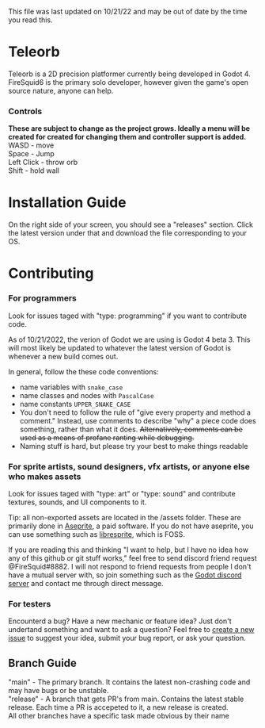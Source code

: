 This file was last updated on 10/21/22 and may be out of date by the time you read this.

# Teleorb
Teleorb is a 2D precision platformer currently being developed in Godot 4. FireSquid6 is the primary solo developer, however given the game's open source nature, anyone can help.  

### Controls
**These are subject to change as the project grows. Ideally a menu will be created for created for changing them and controller support is added.**  
WASD - move  
Space - Jump  
Left Click - throw orb  
Shift - hold wall  

# Installation Guide
On the right side of your screen, you should see a "releases" section. Click the latest version under that and download the file corresponding to your OS.

# Contributing
### For programmers
Look for issues taged with "type: programming" if you want to contribute code. 
  
As of 10/21/2022, the verion of Godot we are using is Godot 4 beta 3. This will most likely be updated to whatever the latest version of Godot is whenever a new build comes out.
  
In general, follow the these code conventions:
- name variables with `snake_case`
- name classes and nodes with `PascalCase`
- name constants `UPPER_SNAKE_CASE`
- You don't need to follow the rule of "give every property and method a comment." Instead, use comments to describe "why" a piece code does something, rather than what it does. ~~Alternatively, comments can be used as a means of profane ranting while debugging.~~
- Naming stuff is hard, but please try your best to make things readable

### For sprite artists, sound designers, vfx artists, or anyone else who makes assets
Look for issues taged with "type: art" or "type: sound" and contribute textures, sounds, and UI components to it.    
  
Tip: all non-exported assets are located in the /assets folder. These are primarily done in [Aseprite](https://www.aseprite.org/), a paid software. If you do not have aseprite, you can use something such as [libresprite](https://github.com/LibreSprite/LibreSprite), which is FOSS.  
  
If you are reading this and thinking "I want to help, but I have no idea how any of this github or git stuff works," feel free to send discord friend request @FireSquid#8882. I will not respond to friend requests from people I don't have a mutual server with, so join something such as the [Godot discord server](https://discord.gg/Rue49P7jm3) and contact me through direct message.

### For testers
Encounterd a bug? Have a new mechanic or feature idea? Just don't undertand something and want to ask a question? Feel free to [create a new issue](https://github.com/FireSquid6/teleorb/issues/new/choose) to suggest your idea, submit your bug report, or ask your question.

## Branch Guide
"main" - The primary branch. It contains the latest non-crashing code and may have bugs or be unstable.    
"release" - A branch that gets PR's from main. Contains the latest stable release. Each time a PR is accepeted to it, a new release is created.  
All other branches have a specific task made obvious by their name

